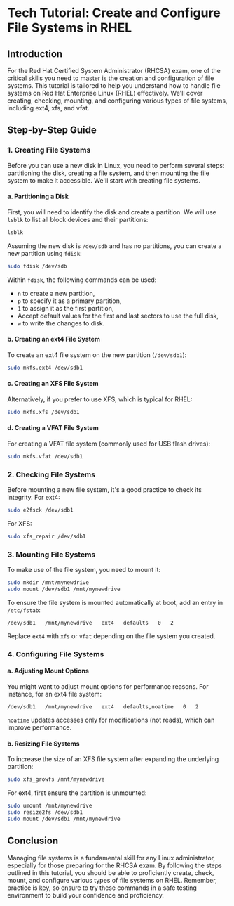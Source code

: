 # Tech Tutorial: Create and Configure File Systems in RHEL

## Introduction

For the Red Hat Certified System Administrator (RHCSA) exam, one of the critical skills you need to master is the creation and configuration of file systems. This tutorial is tailored to help you understand how to handle file systems on Red Hat Enterprise Linux (RHEL) effectively. We'll cover creating, checking, mounting, and configuring various types of file systems, including ext4, xfs, and vfat.

## Step-by-Step Guide

### 1. Creating File Systems

Before you can use a new disk in Linux, you need to perform several steps: partitioning the disk, creating a file system, and then mounting the file system to make it accessible. We'll start with creating file systems.

#### a. Partitioning a Disk

First, you will need to identify the disk and create a partition. We will use `lsblk` to list all block devices and their partitions:

```bash
lsblk
```

Assuming the new disk is `/dev/sdb` and has no partitions, you can create a new partition using `fdisk`:

```bash
sudo fdisk /dev/sdb
```

Within `fdisk`, the following commands can be used:
- `n` to create a new partition,
- `p` to specify it as a primary partition,
- `1` to assign it as the first partition,
- Accept default values for the first and last sectors to use the full disk,
- `w` to write the changes to disk.

#### b. Creating an ext4 File System

To create an ext4 file system on the new partition (`/dev/sdb1`):

```bash
sudo mkfs.ext4 /dev/sdb1
```

#### c. Creating an XFS File System

Alternatively, if you prefer to use XFS, which is typical for RHEL:

```bash
sudo mkfs.xfs /dev/sdb1
```

#### d. Creating a VFAT File System

For creating a VFAT file system (commonly used for USB flash drives):

```bash
sudo mkfs.vfat /dev/sdb1
```

### 2. Checking File Systems

Before mounting a new file system, it's a good practice to check its integrity. For ext4:

```bash
sudo e2fsck /dev/sdb1
```

For XFS:

```bash
sudo xfs_repair /dev/sdb1
```

### 3. Mounting File Systems

To make use of the file system, you need to mount it:

```bash
sudo mkdir /mnt/mynewdrive
sudo mount /dev/sdb1 /mnt/mynewdrive
```

To ensure the file system is mounted automatically at boot, add an entry in `/etc/fstab`:

```plaintext
/dev/sdb1   /mnt/mynewdrive   ext4   defaults   0   2
```

Replace `ext4` with `xfs` or `vfat` depending on the file system you created.

### 4. Configuring File Systems

#### a. Adjusting Mount Options

You might want to adjust mount options for performance reasons. For instance, for an ext4 file system:

```plaintext
/dev/sdb1   /mnt/mynewdrive   ext4   defaults,noatime   0   2
```

`noatime` updates accesses only for modifications (not reads), which can improve performance.

#### b. Resizing File Systems

To increase the size of an XFS file system after expanding the underlying partition:

```bash
sudo xfs_growfs /mnt/mynewdrive
```

For ext4, first ensure the partition is unmounted:

```bash
sudo umount /mnt/mynewdrive
sudo resize2fs /dev/sdb1
sudo mount /dev/sdb1 /mnt/mynewdrive
```

## Conclusion

Managing file systems is a fundamental skill for any Linux administrator, especially for those preparing for the RHCSA exam. By following the steps outlined in this tutorial, you should be able to proficiently create, check, mount, and configure various types of file systems on RHEL. Remember, practice is key, so ensure to try these commands in a safe testing environment to build your confidence and proficiency.